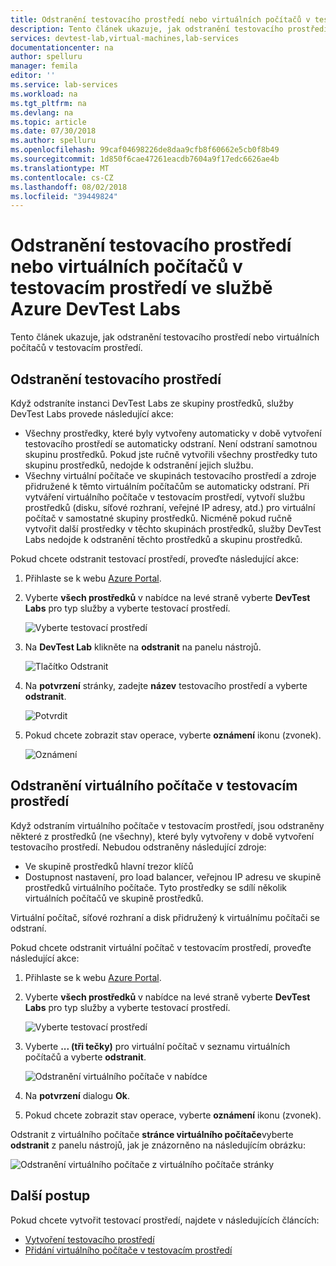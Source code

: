 ```yaml
---
title: Odstranění testovacího prostředí nebo virtuálních počítačů v testovacím prostředí ve službě Azure DevTest Labs | Dokumentace Microsoftu
description: Tento článek ukazuje, jak odstranění testovacího prostředí nebo virtuálních počítačů v testovacím prostředí.
services: devtest-lab,virtual-machines,lab-services
documentationcenter: na
author: spelluru
manager: femila
editor: ''
ms.service: lab-services
ms.workload: na
ms.tgt_pltfrm: na
ms.devlang: na
ms.topic: article
ms.date: 07/30/2018
ms.author: spelluru
ms.openlocfilehash: 99caf04698226de8daa9cfb8f60662e5cb0f8b49
ms.sourcegitcommit: 1d850f6cae47261eacdb7604a9f17edc6626ae4b
ms.translationtype: MT
ms.contentlocale: cs-CZ
ms.lasthandoff: 08/02/2018
ms.locfileid: "39449824"
---
```

# <a name="delete-a-lab-or-vm-in-a-lab-in-azure-devtest-labs"></a>Odstranění testovacího prostředí nebo virtuálních počítačů v testovacím prostředí ve službě Azure DevTest Labs
Tento článek ukazuje, jak odstranění testovacího prostředí nebo virtuálních počítačů v testovacím prostředí.

## <a name="delete-a-lab"></a>Odstranění testovacího prostředí
Když odstraníte instanci DevTest Labs ze skupiny prostředků, služby DevTest Labs provede následující akce: 

- Všechny prostředky, které byly vytvořeny automaticky v době vytvoření testovacího prostředí se automaticky odstraní. Není odstraní samotnou skupinu prostředků. Pokud jste ručně vytvořili všechny prostředky tuto skupinu prostředků, nedojde k odstranění jejich službu. 
- Všechny virtuální počítače ve skupinách testovacího prostředí a zdroje přidružené k těmto virtuálním počítačům se automaticky odstraní. Při vytváření virtuálního počítače v testovacím prostředí, vytvoří službu prostředků (disku, síťové rozhraní, veřejné IP adresy, atd.) pro virtuální počítač v samostatné skupiny prostředků. Nicméně pokud ručně vytvořit další prostředky v těchto skupinách prostředků, služby DevTest Labs nedojde k odstranění těchto prostředků a skupinu prostředků. 

Pokud chcete odstranit testovací prostředí, proveďte následující akce: 

1. Přihlaste se k webu [Azure Portal](https://portal.azure.com).
2. Vyberte **všech prostředků** v nabídce na levé straně vyberte **DevTest Labs** pro typ služby a vyberte testovací prostředí.

    ![Vyberte testovací prostředí](media\devtest-lab-delete-lab-vm\select-lab.png)
3. Na **DevTest Lab** klikněte na **odstranit** na panelu nástrojů. 

    ![Tlačítko Odstranit](media\devtest-lab-delete-lab-vm\delete-button.png)
4. Na **potvrzení** stránky, zadejte **název** testovacího prostředí a vyberte **odstranit**. 

    ![Potvrdit](media\devtest-lab-delete-lab-vm\confirm-delete.png)
5. Pokud chcete zobrazit stav operace, vyberte **oznámení** ikonu (zvonek). 

    ![Oznámení](media\devtest-lab-delete-lab-vm\delete-status.png)

 
## <a name="delete-a-vm-in-a-lab"></a>Odstranění virtuálního počítače v testovacím prostředí
Když odstraním virtuálního počítače v testovacím prostředí, jsou odstraněny některé z prostředků (ne všechny), které byly vytvořeny v době vytvoření testovacího prostředí. Nebudou odstraněny následující zdroje: 

-   Ve skupině prostředků hlavní trezor klíčů
-   Dostupnost nastavení, pro load balancer, veřejnou IP adresu ve skupině prostředků virtuálního počítače. Tyto prostředky se sdílí několik virtuálních počítačů ve skupině prostředků. 

Virtuální počítač, síťové rozhraní a disk přidružený k virtuálnímu počítači se odstraní. 

Pokud chcete odstranit virtuální počítač v testovacím prostředí, proveďte následující akce: 

1. Přihlaste se k webu [Azure Portal](https://portal.azure.com).
2. Vyberte **všech prostředků** v nabídce na levé straně vyberte **DevTest Labs** pro typ služby a vyberte testovací prostředí.

    ![Vyberte testovací prostředí](media\devtest-lab-delete-lab-vm\select-lab.png)
3. Vyberte **... (tři tečky)**  pro virtuální počítač v seznamu virtuálních počítačů a vyberte **odstranit**. 

    ![Odstranění virtuálního počítače v nabídce](media\devtest-lab-delete-lab-vm\delete-vm-menu-in-list.png)
4. Na **potvrzení** dialogu **Ok**. 
5. Pokud chcete zobrazit stav operace, vyberte **oznámení** ikonu (zvonek). 

Odstranit z virtuálního počítače **stránce virtuálního počítače**vyberte **odstranit** z panelu nástrojů, jak je znázorněno na následujícím obrázku:

![Odstranění virtuálního počítače z virtuálního počítače stránky](media\devtest-lab-delete-lab-vm\delete-from-vm-page.png) 


## <a name="next-steps"></a>Další postup
Pokud chcete vytvořit testovací prostředí, najdete v následujících článcích: 

- [Vytvoření testovacího prostředí](devtest-lab-create-lab.md)
- [Přidání virtuálního počítače v testovacím prostředí](devtest-lab-add-vm.md)